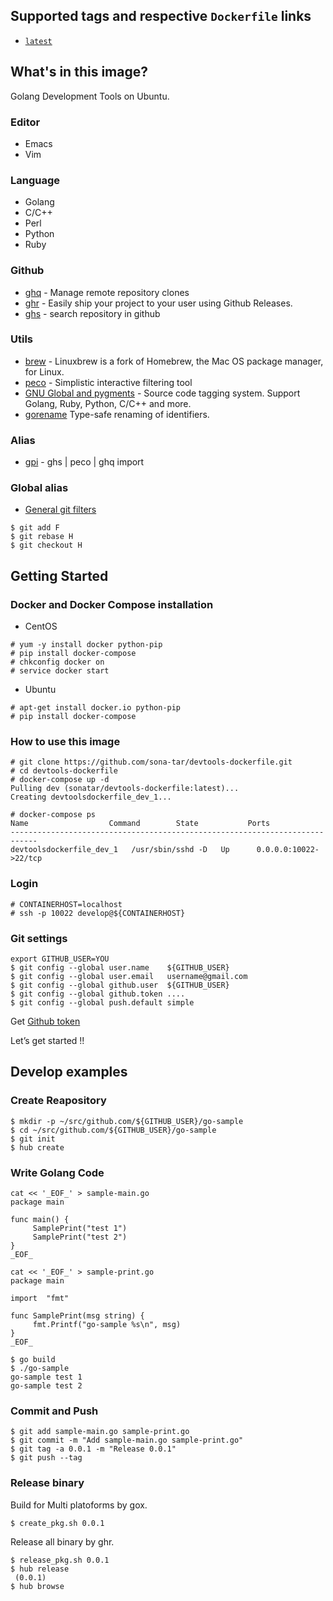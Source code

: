 ## Supported tags and respective `Dockerfile` links

* [`latest`](https://github.com/sona-tar/dockerfile-godevcli)

## What's in this image?

Golang Development Tools on Ubuntu.

### Editor

* Emacs
* Vim

### Language

* Golang
* C/C++
* Perl
* Python
* Ruby


### Github

* [ghq](https://github.com/motemen/ghq) -  Manage remote repository clones
* [ghr](https://github.com/tcnksm/ghr) - Easily ship your project to your user using Github Releases.
* [ghs](https://github.com/sona-tar/ghs) -  search repository in github

### Utils

* [brew](https://github.com/Homebrew/linuxbrew) - Linuxbrew is a fork of Homebrew, the Mac OS package manager, for Linux.
* [peco](https://github.com/peco/peco) - Simplistic interactive filtering tool
* [GNU Global and pygments](http://qiita.com/sona-tar/items/672df1259a76f082ce42) - Source code tagging system. Support Golang, Ruby, Python, C/C++ and more.
* [gorename](http://mattn.kaoriya.net/software/lang/go/20150113141338.htm) Type-safe renaming of identifiers.


### Alias

* [gpi](http://qiita.com/sona-tar/items/c11063cd3671c07b6e0a) - ghs | peco | ghq import


### Global alias

* [General git filters](http://qiita.com/sona-tar/items/fe401c597e8e51d4e243)
```
$ git add F
$ git rebase H
$ git checkout H
```

## Getting Started

### Docker and Docker Compose installation

- CentOS

```
# yum -y install docker python-pip
# pip install docker-compose
# chkconfig docker on
# service docker start
```

- Ubuntu

```
# apt-get install docker.io python-pip
# pip install docker-compose
```


### How to use this image

```
# git clone https://github.com/sona-tar/devtools-dockerfile.git
# cd devtools-dockerfile
# docker-compose up -d
Pulling dev (sonatar/devtools-dockerfile:latest)...
Creating devtoolsdockerfile_dev_1...

# docker-compose ps
Name                  Command        State           Ports
----------------------------------------------------------------------------
devtoolsdockerfile_dev_1   /usr/sbin/sshd -D   Up      0.0.0.0:10022->22/tcp
```

### Login
```
# CONTAINERHOST=localhost
# ssh -p 10022 develop@${CONTAINERHOST}
```

### Git settings
```
export GITHUB_USER=YOU
$ git config --global user.name    ${GITHUB_USER}
$ git config --global user.email   username@gmail.com
$ git config --global github.user  ${GITHUB_USER}
$ git config --global github.token ....
$ git config --global push.default simple
```
Get [Github token](https://github.com/settings/tokens)


Let’s get started !!


## Develop examples

### Create Reapository

```
$ mkdir -p ~/src/github.com/${GITHUB_USER}/go-sample
$ cd ~/src/github.com/${GITHUB_USER}/go-sample
$ git init
$ hub create
```

### Write Golang Code
```
cat << '_EOF_' > sample-main.go
package main

func main() {
     SamplePrint("test 1")
     SamplePrint("test 2")
}
_EOF_

cat << '_EOF_' > sample-print.go
package main

import  "fmt"

func SamplePrint(msg string) {
     fmt.Printf("go-sample %s\n", msg)
}
_EOF_

$ go build
$ ./go-sample
go-sample test 1
go-sample test 2
```

### Commit and Push

```
$ git add sample-main.go sample-print.go
$ git commit -m "Add sample-main.go sample-print.go"
$ git tag -a 0.0.1 -m "Release 0.0.1"
$ git push --tag
```

### Release binary

Build for Multi platoforms by gox.


```
$ create_pkg.sh 0.0.1
```

Release all binary by ghr.

```
$ release_pkg.sh 0.0.1
$ hub release
 (0.0.1)
$ hub browse
```
